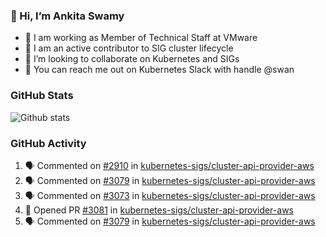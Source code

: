 ### 👋 Hi, I’m Ankita Swamy 

- 💼 I am working as Member of Technical Staff at VMware
- 👀 I am an active contributor to SIG cluster lifecycle 
- 💞️ I’m looking to collaborate on Kubernetes and SIGs
- 💬 You can reach me out on Kubernetes Slack with handle @swan

### GitHub Stats
![Github stats](https://github-readme-stats.vercel.app/api?username=Ankitasw&count_private=true&show_icons=true&theme=tokyonight)

### GitHub Activity 
<!--START_SECTION:activity-->
1. 🗣 Commented on [#2910](https://github.com/kubernetes-sigs/cluster-api-provider-aws/issues/2910) in [kubernetes-sigs/cluster-api-provider-aws](https://github.com/kubernetes-sigs/cluster-api-provider-aws)
2. 🗣 Commented on [#3079](https://github.com/kubernetes-sigs/cluster-api-provider-aws/issues/3079) in [kubernetes-sigs/cluster-api-provider-aws](https://github.com/kubernetes-sigs/cluster-api-provider-aws)
3. 🗣 Commented on [#3073](https://github.com/kubernetes-sigs/cluster-api-provider-aws/issues/3073) in [kubernetes-sigs/cluster-api-provider-aws](https://github.com/kubernetes-sigs/cluster-api-provider-aws)
4. 💪 Opened PR [#3081](https://github.com/kubernetes-sigs/cluster-api-provider-aws/pull/3081) in [kubernetes-sigs/cluster-api-provider-aws](https://github.com/kubernetes-sigs/cluster-api-provider-aws)
5. 🗣 Commented on [#3079](https://github.com/kubernetes-sigs/cluster-api-provider-aws/issues/3079) in [kubernetes-sigs/cluster-api-provider-aws](https://github.com/kubernetes-sigs/cluster-api-provider-aws)
<!--END_SECTION:activity-->
